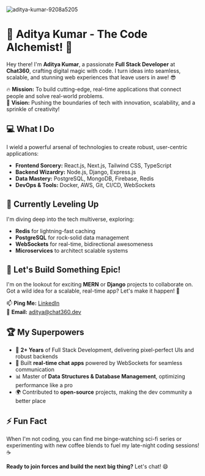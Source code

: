 <p align="left"> <img src="https://komarev.com/ghpvc/?username=aditya-kumar-9208a5205&label=Profile%20views&color=0e75b6&style=flat" alt="aditya-kumar-9208a5205" /> </p>

# 🌟 Aditya Kumar - The Code Alchemist! 🚀  

Hey there! I'm **Aditya Kumar**, a passionate **Full Stack Developer** at **Chat360**, crafting digital magic with code. I turn ideas into seamless, scalable, and stunning web experiences that leave users in awe! 😎  

🔥 **Mission:** To build cutting-edge, real-time applications that connect people and solve real-world problems.  
🌌 **Vision:** Pushing the boundaries of tech with innovation, scalability, and a sprinkle of creativity!  

## 💻 What I Do  
I wield a powerful arsenal of technologies to create robust, user-centric applications:  
- **Frontend Sorcery:** React.js, Next.js, Tailwind CSS, TypeScript  
- **Backend Wizardry:** Node.js, Django, Express.js  
- **Data Mastery:** PostgreSQL, MongoDB, Firebase, Redis  
- **DevOps & Tools:** Docker, AWS, Git, CI/CD, WebSockets  

## 🌱 Currently Leveling Up  
I'm diving deep into the tech multiverse, exploring:  
- **Redis** for lightning-fast caching  
- **PostgreSQL** for rock-solid data management  
- **WebSockets** for real-time, bidirectional awesomeness  
- **Microservices** to architect scalable systems  

## 🤝 Let's Build Something Epic!  
I'm on the lookout for exciting **MERN** or **Django** projects to collaborate on. Got a wild idea for a scalable, real-time app? Let's make it happen! 🚀  

📫 **Ping Me:** [LinkedIn](https://www.linkedin.com/in/aditya-kumar-9208a5205/)  
📧 **Email:** aditya@chat360.dev  

## 🏆 My Superpowers  
- 🎯 **2+ Years** of Full Stack Development, delivering pixel-perfect UIs and robust backends  
- 💬 Built **real-time chat apps** powered by WebSockets for seamless communication  
- 📊 Master of **Data Structures & Database Management**, optimizing performance like a pro  
- 🌍 Contributed to **open-source** projects, making the dev community a better place  

## ⚡ Fun Fact  
When I'm not coding, you can find me binge-watching sci-fi series or experimenting with new coffee blends to fuel my late-night coding sessions! ☕  

**Ready to join forces and build the next big thing?** Let's chat! 😄
